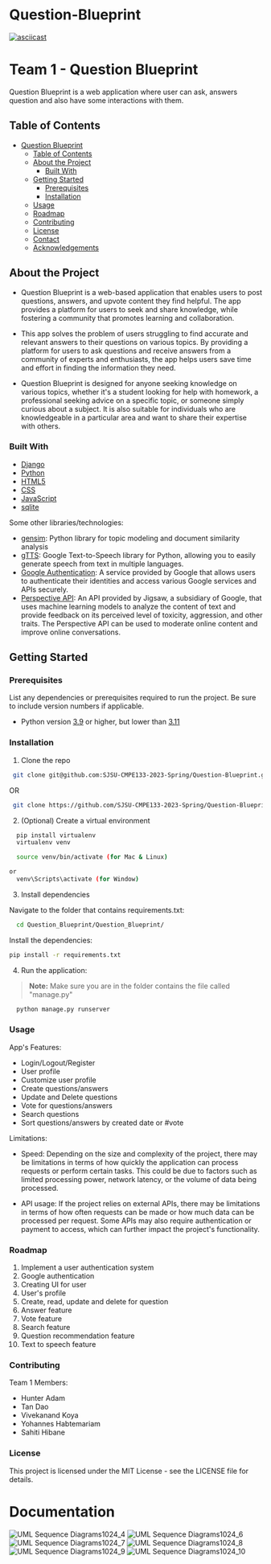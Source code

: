 # Question-Blueprint
[![asciicast](https://asciinema.org/a/GOtFjxHGSPVDe8pyki78WxVd6.svg)](https://asciinema.org/a/GOtFjxHGSPVDe8pyki78WxVd6)
# Team 1 -  Question Blueprint

Question Blueprint is a web application where user can ask, answers question and also have some interactions with them. 

## Table of Contents

- [Question Blueprint](#question-blueprint)
  - [Table of Contents](#table-of-contents)
  - [About the Project](#about-the-project)
    - [Built With](#built-with)
  - [Getting Started](#getting-started)
    - [Prerequisites](#prerequisites)
    - [Installation](#installation)
  - [Usage](#usage)
  - [Roadmap](#roadmap)
  - [Contributing](#contributing)
  - [License](#license)
  - [Contact](#contact)
  - [Acknowledgements](#acknowledgements)

## About the Project

- Question Blueprint is a web-based application that enables users to post questions, answers, and upvote content they find helpful. The app provides a platform for users to seek and share knowledge, while fostering a community that promotes learning and collaboration.

- This app solves the problem of users struggling to find accurate and relevant answers to their questions on various topics. By providing a platform for users to ask questions and receive answers from a community of experts and enthusiasts, the app helps users save time and effort in finding the information they need.

- Question Blueprint is designed for anyone seeking knowledge on various topics, whether it's a student looking for help with homework, a professional seeking advice on a specific topic, or someone simply curious about a subject. It is also suitable for individuals who are knowledgeable in a particular area and want to share their expertise with others.



### Built With

  - [Django](https://www.djangoproject.com/)
  - [Python](https://www.python.org/)
  - [HTML5](https://html.spec.whatwg.org/)
  - [CSS](https://www.w3.org/Style/CSS/)
  - [JavaScript](https://developer.mozilla.org/en-US/docs/Web/JavaScript)
  - [sqlite](https://www.sqlite.org/index.html)

  Some other libraries/technologies:
  - [gensim](https://pypi.org/project/gensim/): Python library for topic modeling and document similarity analysis
  - [gTTS](https://pypi.org/project/gTTS/): Google Text-to-Speech library for Python, allowing you to easily generate speech from text in multiple languages.
  - [Google Authentication](https://developers.google.com/identity): A service provided by Google that allows users to authenticate their identities and access various Google services and APIs securely.
  - [Perspective API](https://www.perspectiveapi.com/): An API provided by Jigsaw, a subsidiary of Google, that uses machine learning models to analyze the content of text and provide feedback on its perceived level of toxicity, aggression, and other traits. The Perspective API can be used to moderate online content and improve online conversations.



## Getting Started

### Prerequisites

List any dependencies or prerequisites required to run the project. Be sure to include version numbers if applicable.

- Python version [3.9](https://www.python.org/downloads/release/python-390/) or higher, but lower than [3.11](https://www.python.org/downloads/release/python-311/)

### Installation

1. Clone the repo

  ```sh
   git clone git@github.com:SJSU-CMPE133-2023-Spring/Question-Blueprint.git
  ```
  OR
  ``` sh
   git clone https://github.com/SJSU-CMPE133-2023-Spring/Question-Blueprint.git
  ```

2. (Optional) Create a virtual environment

  ```sh
    pip install virtualenv
    virtualenv venv
  ```

  ``` sh
    source venv/bin/activate (for Mac & Linux)
  ```

    

  ``` sh
  or
    venv\Scripts\activate (for Window)
  ```

3. Install dependencies

  Navigate to the folder that contains requirements.txt:

  ```sh
    cd Question_Blueprint/Question_Blueprint/
  ```
  
  Install the dependencies:

   ```sh
   pip install -r requirements.txt
   ```

4. Run the application:
  > **Note:** Make sure you are in the folder contains the file called "manage.py"

  ```sh
    python manage.py runserver
  ```

### Usage

  App's Features:
  - Login/Logout/Register
  - User profile
  - Customize user profile
  - Create questions/answers
  - Update and Delete questions
  - Vote for questions/answers
  - Search questions
  - Sort questions/answers by created date or #vote

  Limitations:
   - Speed: Depending on the size and complexity of the project, there may be limitations in terms of how quickly the application can process requests or perform certain tasks. This could be due to factors such as limited processing power, network latency, or the volume of data being processed.

   - API usage: If the project relies on external APIs, there may be limitations in terms of how often requests can be made or how much data can be processed per request. Some APIs may also require authentication or payment to access, which can further impact the project's functionality.

### Roadmap

 1. Implement a user authentication system
 2. Google authentication
 3. Creating UI for user 
 4. User's profile
 5. Create, read, update and delete for question
 6. Answer feature
 7. Vote feature
 8. Search feature
 9. Question recommendation feature
 10. Text to speech feature

### Contributing

  Team 1 Members:
  - Hunter Adam
  - Tan Dao
  - Vivekanand Koya
  - Yohannes Habtemariam
  - Sahiti Hibane

### License

This project is licensed under the MIT License - see the LICENSE file for details.

<!-- ### Contact

Here you can provide information on how to contact you or the project team. This can include email addresses, social media handles, or a link to a website.

### Acknowledgements

Here you can give credit to any individuals or organizations that have contributed to the project or provided support. -->


# Documentation
![UML   Sequence Diagrams1024_4](https://user-images.githubusercontent.com/67130044/231318279-82462275-7cae-4a80-8628-20926ff07fa1.png)
![UML   Sequence Diagrams1024_6](https://user-images.githubusercontent.com/67130044/231318309-93351d7e-9316-404f-987e-8caae1e51ef3.png)
![UML   Sequence Diagrams1024_7](https://user-images.githubusercontent.com/67130044/231318323-572ad1d8-f823-4962-9c65-cf02f9439df5.png)
![UML   Sequence Diagrams1024_8](https://user-images.githubusercontent.com/67130044/231318333-a512d5ec-2650-4417-94cd-d76348feb065.png)
![UML   Sequence Diagrams1024_9](https://user-images.githubusercontent.com/67130044/231318340-2fb7210a-c518-423c-a1b8-d60763fef824.png)
![UML   Sequence Diagrams1024_10](https://user-images.githubusercontent.com/67130044/231318353-4c2ec017-6837-4cbe-8537-58506676bbd7.png)




